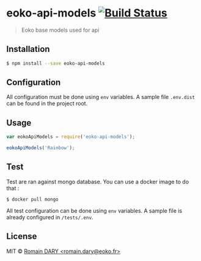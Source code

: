 # eoko-api-models [![Build Status][travis-image]][travis-url]
> Eoko base models used for api

## Installation

```sh
$ npm install --save eoko-api-models
```

## Configuration

All configuration must be done using `env` variables. A sample file `.env.dist`
can be found in the project root.

## Usage

```js
var eokoApiModels = require('eoko-api-models');

eokoApiModels('Rainbow');
```

## Test
Test are ran against mongo database. You can use a docker image to do that :

```
$ docker pull mongo
```

All test configuration can be done using `env` variables. A sample file
 is already configured in `/tests/.env`.

## License

MIT © [Romain DARY &lt;romain.dary@eoko.fr&gt;](http://eoko.fr)

[travis-image]: https://travis-ci.com/eoko/eoko-api-models.svg?token=ncotYzyGStjuDrTy46xs&branch=master
[travis-url]: https://travis-ci.com/eoko/eoko-api-models
